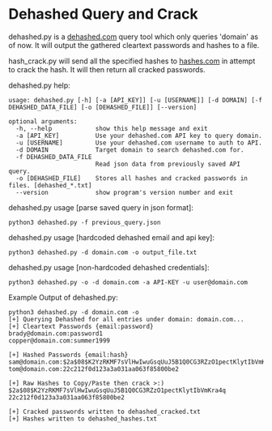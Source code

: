 # Dehashed Query and Crack
dehashed.py is a  <a href="https://dehashed.com">dehashed.com</a> query tool which only queries 'domain' as of now. It will output the gathered cleartext passwords and hashes to a file.

hash_crack.py will send all the specified hashes to <a href="https://hashes.com">hashes.com</a> in attempt to crack the hash. It will then return all cracked passwords.

dehashed.py help:
```
usage: dehashed.py [-h] [-a [API_KEY]] [-u [USERNAME]] [-d DOMAIN] [-f DEHASHED_DATA_FILE] [-o [DEHASHED_FILE]] [--version]

optional arguments:
  -h, --help            show this help message and exit
  -a [API_KEY]          Use your dehashed.com API key to query domain.
  -u [USERNAME]         Use your dehashed.com username to auth to API.
  -d DOMAIN             Target domain to search dehashed.com for.
  -f DEHASHED_DATA_FILE
                        Read json data from previously saved API query.
  -o [DEHASHED_FILE]    Stores all hashes and cracked passwords in files. [dehashed_*.txt]
  --version             show program's version number and exit
```
dehashed.py usage [parse saved query in json format]:
```
python3 dehashed.py -f previous_query.json
```
dehashed.py usage [hardcoded dehashed email and api key]:
```
python3 dehashed.py -d domain.com -o output_file.txt
```
dehashed.py usage [non-hardcoded dehashed credentials]:
```
python3 dehashed.py -o -d domain.com -a API-KEY -u user@domain.com 
```

Example Output of dehashed.py:
```
python3 dehashed.py -d domain.com -o
[+] Querying Dehashed for all entries under domain: domain.com...
[+] Cleartext Passwords {email:password}
brady@domain.com:password1
copper@domain.com:summer1999

[+] Hashed Passwords {email:hash}
sam@domain.com:$2a$08$K2YzRKMF7sVlHwIwuGsqUuJ5B1Q0CG3RZzO1pectKlytIbVmKra4q
tom@domain.com:22c212f0d123a3a031aa063f85800be2

[+] Raw Hashes to Copy/Paste then crack >:)
$2a$08$K2YzRKMF7sVlHwIwuGsqUuJ5B1Q0CG3RZzO1pectKlytIbVmKra4q
22c212f0d123a3a031aa063f85800be2

[+] Cracked passwords written to dehashed_cracked.txt
[+] Hashes written to dehashed_hashes.txt
```
